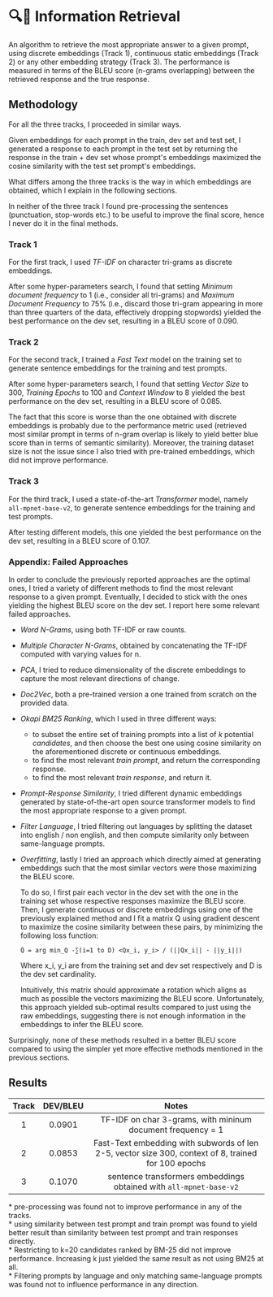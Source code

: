 # 🔍📖 Information Retrieval
An algorithm to retrieve the most appropriate answer to a given prompt, using discrete embeddings (Track 1), continuous static embeddings (Track 2) or any other embedding strategy (Track 3). The performance is measured in terms of the BLEU score (n-grams overlapping) between the retrieved response and the true response.

## Methodology
For all the three tracks, I proceeded in similar ways.

Given embeddings for each prompt in the train, dev set and test set, I generated a response to each prompt in the test set by returning the response in the train + dev set whose prompt's embeddings maximized the cosine similarity with the test set prompt's embeddings.

What differs among the three tracks is the way in which embeddings are obtained, which I explain in the following sections.

In neither of the three track I found pre-processing the sentences (punctuation, stop-words etc.) to be useful to improve the final score, hence I never do it in the final methods.

### Track 1
For the first track, I used *TF-IDF* on character tri-grams as discrete embeddings.

After some hyper-parameters search, I found that setting *Minimum document frequency* to 1 (i.e., consider all tri-grams) and *Maximum Document Frequency* to 75% (i.e., discard those tri-gram appearing in more than three quarters of the data, effectively dropping stopwords) yielded the best performance on the dev set, resulting in a BLEU score of 0.090.

### Track 2
For the second track, I trained a *Fast Text* model on the training set to generate sentence embeddings for the training and test prompts.

After some hyper-parameters search, I found that setting *Vector Size* to 300, *Training Epochs* to 100 and *Context Window* to 8 yielded the best performance on the dev set, resulting in a BLEU score of 0.085.

The fact that this score is worse than the one obtained with discrete embeddings is probably due to the performance metric used (retrieved most similar prompt in terms of n-gram overlap is likely to yield better blue score than in terms of semantic similarity). Moreover, the training dataset size is not the issue since I also tried with pre-trained embeddings, which did not improve performance.

### Track 3
For the third track, I used a state-of-the-art *Transformer* model, namely `all-mpnet-base-v2`, to generate sentence embeddings for the training and test prompts.

After testing different models, this one yielded the best performance on the dev set, resulting in a BLEU score of 0.107.

### Appendix: Failed Approaches
In order to conclude the previously reported approaches are the optimal ones, I tried a variety of different methods to find the most relevant response to a given prompt. Eventually, I decided to stick with the ones yielding the highest BLEU score on the dev set. I report here some relevant failed approaches.

- *Word N-Grams*, using both TF-IDF or raw counts.
- *Multiple Character N-Grams*, obtained by concatenating the TF-IDF computed with varying values for n.
- *PCA*, I tried to reduce dimensionality of the discrete embeddings to capture the most relevant directions of change.
- *Doc2Vec*, both a pre-trained version a one trained from scratch on the provided data.  
- *Okapi BM25 Ranking*, which I used in three different ways:
  - to subset the entire set of training prompts into a list of *k* potential *candidates*, and then choose the best one using cosine similarity on the aforementioned discrete or continuous embeddings.
  - to find the most relevant *train prompt*, and return the corresponding response.
  - to find the most relevant *train response*, and return it.
- *Prompt-Response Similarity*, I tried different dynamic embeddings generated by state-of-the-art open source transformer models to find the most appropriate response to a given prompt.
- *Filter Language*, I tried filtering out languages by splitting the dataset into english / non english, and then compute similarity only between same-language prompts.
- *Overfitting*, lastly I tried an approach which directly aimed at generating embeddings such that the most similar vectors were those maximizing the BLEU score.
    
  To do so, I first pair each vector in the dev set with the one in the training set whose respective responses maximize the BLEU score. Then, I generate continuous or discrete embeddings using one of the previously explained method and I fit a matrix Q using gradient descent to maximize the cosine similarity between these pairs, by minimizing the following loss function:
    
  ```
  Q̂ = arg min_Q -∑(i=1 to D) <Qx_i, y_i> / (||Qx_i|| · ||y_i||)
  ```
    
  Where x_i, y_i are from the training set and dev set respectively and D is the dev set cardinality.
    
  Intuitively, this matrix should approximate a rotation which aligns as much as possible the vectors maximizing the BLEU score. Unfortunately, this approach yielded sub-optimal results compared to just using the raw embeddings, suggesting there is not enough information in the embeddings to infer the BLEU score.

Surprisingly, none of these methods resulted in a better BLEU score compared to using the simpler yet more effective methods mentioned in the previous sections.

## Results
| Track     | DEV/BLEU    | Notes                                                                                                     | 
| :---:     | :--:        | :--:                                                                                                      |
| 1         | 0.0901      | TF-IDF on char 3-grams, with mininum document frequency = 1                                               |
| 2         | 0.0853      | Fast-Text embedding with subwords of len 2-5, vector size 300, context of 8, trained for 100 epochs       |
| 3         | 0.1070      | sentence transformers embeddings obtained with `all-mpnet-base-v2`                                        |

\* pre-processing was found not to improve performance in any of the tracks.  
\* using similarity between test prompt and train prompt was found to yield better result than similarity between test prompt and train responses directly.  
\* Restricting to k=20 candidates ranked by BM-25 did not improve performance. Increasing k just yielded the same result as not using BM25 at all.  
\* Filtering prompts by language and only matching same-language prompts was found not to influence performance in any direction.
